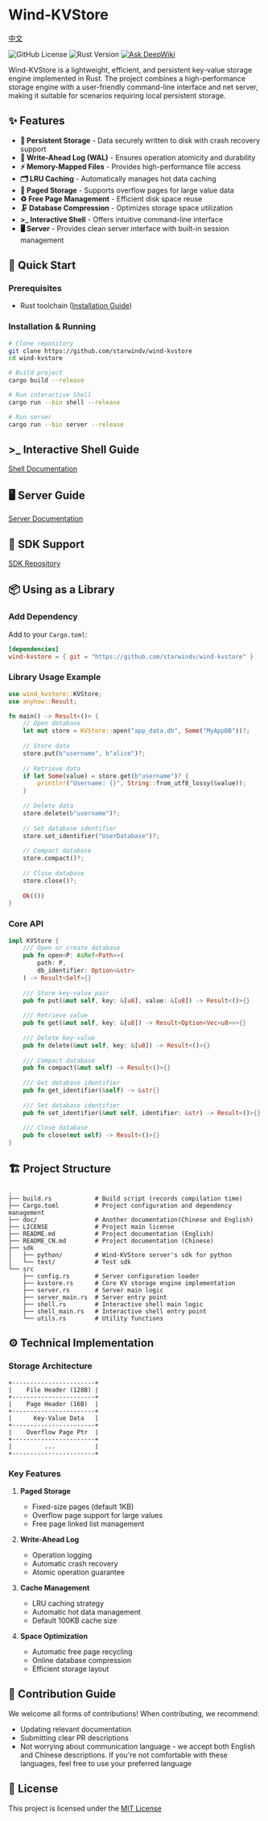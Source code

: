 # Wind-KVStore

[中文](https://github.com/StarWindv/Wind-KVStore/blob/main/README_CN.md)

![GitHub License](https://img.shields.io/badge/license-MIT-blue.svg)
![Rust Version](https://img.shields.io/badge/rust-1.85%2B-orange)
[![Ask DeepWiki](https://deepwiki.com/badge.svg)](https://deepwiki.com/StarWindv/Wind-KVStore)

Wind-KVStore is a lightweight, efficient, and persistent key-value storage engine implemented in Rust. The project combines a high-performance storage engine with a user-friendly command-line interface and net server, making it suitable for scenarios requiring local persistent storage.

## ✨ Features

- **📁 Persistent Storage** - Data securely written to disk with crash recovery support
- **📝 Write-Ahead Log (WAL)** - Ensures operation atomicity and durability
- **⚡ Memory-Mapped Files** - Provides high-performance file access
- **🗂️ LRU Caching** - Automatically manages hot data caching
- **🔢 Paged Storage** - Supports overflow pages for large value data
- **♻️ Free Page Management** - Efficient disk space reuse
- **🗜️ Database Compression** - Optimizes storage space utilization
- **>_ Interactive Shell** - Offers intuitive command-line interface
- **🖥️ Server** - Provides clean server interface with built-in session management

## 🚀 Quick Start

### Prerequisites

- Rust toolchain ([Installation Guide](https://www.rust-lang.org/tools/install))

### Installation & Running

```bash
# Clone repository
git clone https://github.com/starwindv/wind-kvstore
cd wind-kvstore

# Build project
cargo build --release

# Run interactive Shell
cargo run --bin shell --release

# Run server
cargo run --bin server --release
```

## \>_ Interactive Shell Guide
[Shell Documentation](https://github.com/StarWindv/Wind-KVStore/blob/main/doc/readme_shell.md)

## 🖥️ Server Guide
[Server Documentation](https://github.com/starwindv/wind-kvstore/blob/main/doc/readme_server.md)

## 📁 SDK Support
[SDK Repository](https://github.com/StarWindv/Wind-KVStore/tree/main/sdk)

## 📦 Using as a Library

### Add Dependency

Add to your `Cargo.toml`:

```toml
[dependencies]
wind-kvstore = { git = "https://github.com/starwindv/wind-kvstore" }
```

### Library Usage Example

```rust
use wind_kvstore::KVStore;
use anyhow::Result;

fn main() -> Result<()> {
    // Open database
    let mut store = KVStore::open("app_data.db", Some("MyAppDB"))?;
    
    // Store data
    store.put(b"username", b"alice")?;
    
    // Retrieve data
    if let Some(value) = store.get(b"username")? {
        println!("Username: {}", String::from_utf8_lossy(&value));
    }
    
    // Delete data
    store.delete(b"username")?;
    
    // Set database identifier
    store.set_identifier("UserDatabase")?;
    
    // Compact database
    store.compact()?;
    
    // Close database
    store.close()?;
    
    Ok(())
}
```

### Core API

```rust
impl KVStore {
    /// Open or create database
    pub fn open<P: AsRef<Path>>(
        path: P, 
        db_identifier: Option<&str>
    ) -> Result<Self>{}
    
    /// Store key-value pair
    pub fn put(&mut self, key: &[u8], value: &[u8]) -> Result<()>{}
    
    /// Retrieve value
    pub fn get(&mut self, key: &[u8]) -> Result<Option<Vec<u8>>>{}
    
    /// Delete key-value
    pub fn delete(&mut self, key: &[u8]) -> Result<()>{}
    
    /// Compact database
    pub fn compact(&mut self) -> Result<()>{}
    
    /// Get database identifier
    pub fn get_identifier(&self) -> &str{}
    
    /// Set database identifier
    pub fn set_identifier(&mut self, identifier: &str) -> Result<()>{}
    
    /// Close database
    pub fn close(mut self) -> Result<()>{}
}
```

## 🏗️ Project Structure

```plaintext
.
├── build.rs            # Build script (records compilation time)
├── Cargo.toml          # Project configuration and dependency management
├── doc/                # Another documentation(Chinese and English)
├── LICENSE             # Project main license
├── README.md           # Project documentation (English)
├── README_CN.md        # Project documentation (Chinese)
├── sdk
│   ├── python/         # Wind-KVStore server's sdk for python
│   └── test/           # Test sdk
└── src
    ├── config.rs       # Server configuration loader
    ├── kvstore.rs      # Core KV storage engine implementation
    ├── server.rs       # Server main logic
    ├── server_main.rs  # Server entry point
    ├── shell.rs        # Interactive shell main logic
    ├── shell_main.rs   # Interactive shell entry point
    └── utils.rs        # Utility functions
```

## ⚙️ Technical Implementation

### Storage Architecture
```
+-----------------------+
|    File Header (128B) |
+-----------------------+
|    Page Header (16B)  |
+-----------------------+
|      Key-Value Data   |
+-----------------------+
|    Overflow Page Ptr  |
+-----------------------+
|         ...           |
+-----------------------+
```

### Key Features

1. **Paged Storage**
    - Fixed-size pages (default 1KB)
    - Overflow page support for large values
    - Free page linked list management

2. **Write-Ahead Log**
    - Operation logging
    - Automatic crash recovery
    - Atomic operation guarantee

3. **Cache Management**
    - LRU caching strategy
    - Automatic hot data management
    - Default 100KB cache size

4. **Space Optimization**
    - Automatic free page recycling
    - Online database compression
    - Efficient storage layout

## 🤝 Contribution Guide

We welcome all forms of contributions!
When contributing, we recommend:
- Updating relevant documentation
- Submitting clear PR descriptions
- Not worrying about communication language - we accept both English and Chinese descriptions. If you're not comfortable with these languages, feel free to use your preferred language

## 📜 License

This project is licensed under the [MIT License](https://github.com/StarWindv/Wind-KVStore/LICENSE)
